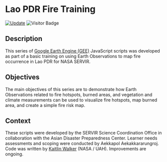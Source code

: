 # Lao PDR Fire Training
[![Update](https://img.shields.io/github/last-commit/katieailsa/Laos-Fire-Training?label=repo%20last%20updated&style=flat-square)](https://github.com/katieailsa/Laos-Fire-Training)
![Visitor Badge](https://visitor-badge.laobi.icu/badge?page_id=katieailsa.Laos-Fire-Training)

## Description
This series of [Google Earth Engine (GEE)](https://code.earthengine.google.com/) JavaScript scripts was developed as part of a basic training on using Earth Observations to map fire occurrence in Lao PDR for NASA SERVIR.

## Objectives
The main objectives of this series are to demonstrate how Earth Observations related to fire hotspots, burned areas, and vegetation and climate measurements can be used to visualize fire hotspots, map burned area, and create a simple fire risk map.

## Context
These scripts were developed by the SERVIR Science Coordination Office in collaboration with the Asian Disaster Preparedness Center. Learner needs assessments and scoping were conducted by Aekkapol Aekakkararungroj. Code was written by [Kaitlin Walker](https://github.com/katieailsa) (NASA / UAH). Improvements are ongoing.
